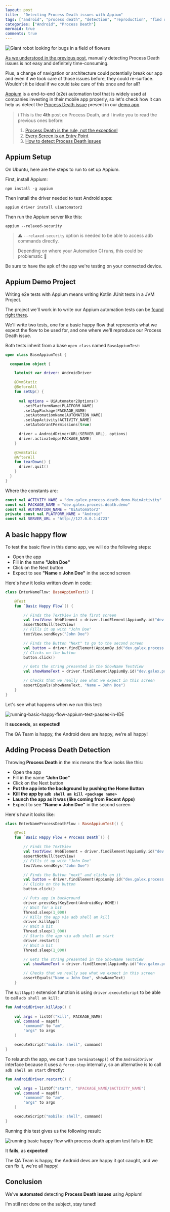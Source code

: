 ```yaml
---
layout: post
title:  "Detecting Process Death issues with Appium"
tags: ["android", "process death", "detection", "reproduction", "find out", "appium", "automation", "QA"]
categories: ["Android", "Process Death"]
mermaid: true
comments: true
---
```


![Giant robot looking for bugs in a field of flowers](/assets/img/header-red-robot.png)

[As we understood in the previous post](https://galex.dev/posts/how-to-detect-process-death-issues/), manually detecting Process Death issues is not easy and definitely time-consuming. 

Plus, a change of navigation or architecture could potentially break our app and even if we took care of those issues before, they could re-surface. Wouldn't it be ideal if we could take care of this once and for all? 

[Appium](http://appium.io/docs/en/latest/) is a end-to-end (e2e) automation tool that is widely used at companies investing in their mobile app properly, so let's check how it can help us detect the [Process Death issue](https://galex.dev/posts/how-to-detect-process-death-issues/) present in our [demo app](https://github.com/galex/process-death-demo-project). 

> ℹ️ This is the **4th** post on Process Death, and I invite you to read the previous ones before:
> 1. [Process Death is the rule, not the exception!](https://galex.dev/posts/process-death-is-the-rule-not-the-exception/)
> 2. [Every Screen is an Entry Point](https://galex.dev/posts/every-screen-is-an-entry-point/)
> 3. [How to detect Process Death issues](https://galex.dev/posts/how-to-detect-process-death-issues/)

## Appium Setup

On Ubuntu, here are the steps to run to set up Appium.

First, install Appium:

```shell
npm install -g appium
```
Then install the driver needed to test Android apps:
```shell
appium driver install uiautomator2
```
Then run the Appium server like this:
```shell
appium --relaxed-security
```
> ⚠️ `--relaxed-security` option is needed to be able to access adb commands directly.
>
> Depending on where your Automation CI runs, this could be problematic 🫤

Be sure to have the apk of the app we're testing on your connected device.

## Appium Demo Project

Writing e2e tests with Appium means writing Kotlin JUnit tests in a JVM Project. 

The project we'll work in to write our Appium automation tests can be [found right there](https://github.com/galex/process-death-demo-appium).

We'll write two tests, one for a basic happy flow that represents what we expect the flow to be used for, and one where we'll reproduce our Process Death issue.

Both tests inherit from a base `open class` named `BaseAppiumTest`:

```kotlin
open class BaseAppiumTest {

  companion object {

    lateinit var driver: AndroidDriver

    @JvmStatic
    @BeforeAll
    fun setUp() {
        
      val options = UiAutomator2Options()
        .setPlatformName(PLATFORM_NAME)
        .setAppPackage(PACKAGE_NAME)
        .setAutomationName(AUTOMATION_NAME)
        .setAppActivity(ACTIVITY_NAME)
        .setAutoGrantPermissions(true)

      driver = AndroidDriver(URL(SERVER_URL), options)
      driver.activateApp(PACKAGE_NAME)
    }

    @JvmStatic
    @AfterAll
    fun tearDown() {
      driver.quit()
    }
  }
}
```
Where the constants are:
```kotlin
const val ACTIVITY_NAME = "dev.galex.process.death.demo.MainActivity"
const val PACKAGE_NAME = "dev.galex.process.death.demo"
const val AUTOMATION_NAME = "UiAutomator2"
private const val PLATFORM_NAME = "Android"
const val SERVER_URL = "http://127.0.0.1:4723"
```

## A basic happy flow
To test the basic flow in this demo app, we will do the following steps:
- Open the app
- Fill in the name **"John Doe"**
- Click on the Next button 
- Expect to see **"Name = John Doe"** in the second screen

Here's how it looks written down in code:
```kotlin
class EnterNameFlow: BaseAppiumTest() {

    @Test
    fun `Basic Happy Flow`() {

        // Finds the TextView in the first screen
        val textView: WebElement = driver.findElement(AppiumBy.id("dev.galex.process.death.demo:id/enter_name"))
        assertNotNull(textView)
        // Fills it up with "John Doe"
        textView.sendKeys("John Doe")

        // Finds the Button "Next" to go to the second screen
        val button = driver.findElement(AppiumBy.id("dev.galex.process.death.demo:id/next"))
        // Clicks on the button
        button.click()

        // Gets the string presented in the ShowName TextView
        val showNameText = driver.findElement(AppiumBy.id("dev.galex.process.death.demo:id/show_name")).text

        // Checks that we really see what we expect in this screen
        assertEquals(showNameText, "Name = John Doe")
    }
}
```
Let's see what happens when we run this test:

![running-basic-happy-flow-appium-test-passes-in-IDE](/assets/img/run-basic-happy-flow-appium-test.png)

It **succeeds**, as **expected**!

The QA Team is happy, the Android devs are happy, we're all happy!

## Adding Process Death Detection

Throwing **Process Death** in the mix means the flow looks like this:
- Open the app
- Fill in the name **"John Doe"**
- Click on the Next button
- **Put the app into the background by pushing the Home Button**
- **Kill the app by `adb shell am kill <package name>`**
- **Launch the app as it was (like coming from Recent Apps)**
- Expect to see **"Name = John Doe"** in the second screen

Here's how it looks like:
```kotlin
class EnterNameProcessDeathFlow : BaseAppiumTest() {

    @Test
    fun `Basic Happy Flow + Process Death`() {

        // Finds the TextView
        val textView: WebElement = driver.findElement(AppiumBy.id("dev.galex.process.death.demo:id/enter_name"))
        assertNotNull(textView)
        // Fills it up with "John Doe"
        textView.sendKeys("John Doe")

        // Finds the Button "next" and clicks on it
        val button = driver.findElement(AppiumBy.id("dev.galex.process.death.demo:id/next"))
        // Clicks on the button
        button.click()

        // Puts app in background
        driver.pressKey(KeyEvent(AndroidKey.HOME))
        // Wait for a bit
        Thread.sleep(1_000)
        // Kills the app via adb shell am kill
        driver.killApp()
        // Wait a bit
        Thread.sleep(1_000)
        // Starts the app via adb shell am start
        driver.restart()
        // Wait a bit
        Thread.sleep(1_000)

        // Gets the string presented in the ShowName TextView
        val showNameText = driver.findElement(AppiumBy.id("dev.galex.process.death.demo:id/show_name")).text

        // Checks that we really see what we expect in this screen
        assertEquals("Name = John Doe", showNameText)
    }
```
The `killApp()` extension function is using `driver.executeScript` to be able to call `adb shell am kill`:
```kotlin
fun AndroidDriver.killApp() {
  
    val args = listOf("kill", PACKAGE_NAME)
    val command = mapOf(
        "command" to "am",
        "args" to args
    )

    executeScript("mobile: shell", command)
}
```
To relaunch the app, we can't use `terminateApp()` of the `AndroidDriver` interface because it uses a `force-stop` internally, so an alternative is to call `adb shell am start` directly:
```kotlin
fun AndroidDriver.restart() {

    val args = listOf("start", "$PACKAGE_NAME/$ACTIVITY_NAME")
    val command = mapOf(
        "command" to "am",
        "args" to args
    )

    executeScript("mobile: shell", command)
}
```
Running this test gives us the following result:

![running basic happy flow with process death appium test fails in IDE](/assets/img/run-basic-happy-flow-process-death-appium-test.png)

It **fails**, as **expected**!

The QA Team is happy, the Android devs are happy it got caught, and we can fix it, we're all happy!

## Conclusion

We've **automated** detecting **Process Death issues** using Appium!

I'm still not done on the subject, stay tuned!
